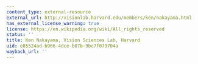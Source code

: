 ```yaml
---
content_type: external-resource
external_url: http://visionlab.harvard.edu/members/ken/nakayama.html
has_external_license_warning: true
license: https://en.wikipedia.org/wiki/All_rights_reserved
status: ''
title: Ken Nakayama, Vision Sciences Lab, Harvard
uid: e85524ad-b966-4dce-b07b-9bc7f079704a
wayback_url: ''
---
```

